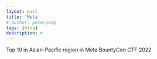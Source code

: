 ```yaml
---
layout: post
title: 'Meta'
# author: peteryang
tags: [blog]
description: >
---
```


Top 10 in Asian-Pacific region in Meta BountyCon CTF 2022
